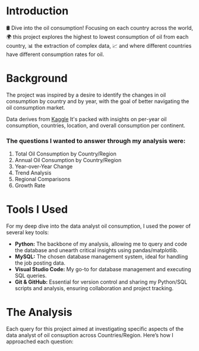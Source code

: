 # Introduction
🛢️ Dive into the oil consumption! Focusing on each country across the world, 🌍 this project explores the highest to lowest consumption of oil from each country, 📊 the extraction of complex data, 📈 and where different countries have different consumption rates for oil.

# Background
The project was inspired by a desire to identify the changes in oil consumption by country and by year, with the goal of better navigating the oil consumption market.

Data derives from [Kaggle](https://www.kaggle.com/datasets/muhammadroshaanriaz/oil-reserves-and-consumption-from-1995-to-2022) It's packed with insights on per-year oil consumption, countries, location, and overall consumption per continent.

### The questions I wanted to answer through my analysis were:
1. Total Oil Consumption by Country/Region
2. Annual Oil Consumption by Country/Region 
3. Year-over-Year Change 
4. Trend Analysis 
5. Regional Comparisons 
6. Growth Rate 

# Tools I Used
For my deep dive into the data analyst oil consumption, I used the power of several key tools:

- **Python:** The backbone of my analysis, allowing me to query and code the database and unearth critical insights using pandas/matplotlib.
- **MySQL:** The chosen database management system, ideal for handling the job posting data.
- **Visual Studio Code:** My go-to for database management and executing SQL queries.
- **Git & GitHub:** Essential for version control and sharing my Python/SQL scripts and analysis, ensuring collaboration and project tracking.

# The Analysis
Each query for this project aimed at investigating specific aspects of the data analyst of oil consuption across Countries/Region. Here’s how I approached each question:
